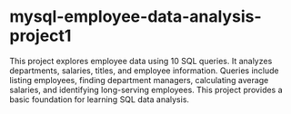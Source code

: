 # mysql-employee-data-analysis-project1
This project explores employee data using 10 SQL queries. It analyzes departments, salaries, titles, and employee information. Queries include listing employees, finding department managers, calculating average salaries, and identifying long-serving employees. This project provides a basic foundation for learning SQL data analysis.
